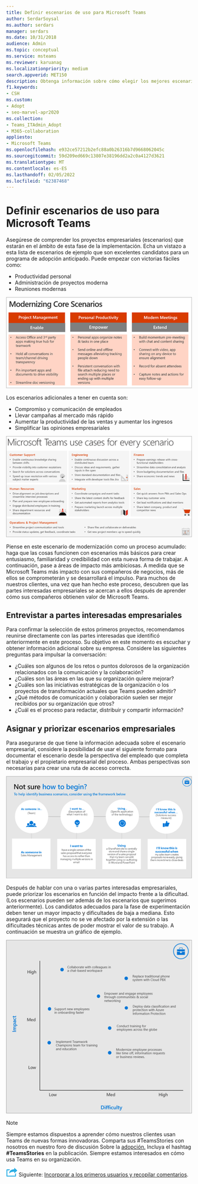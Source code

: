 ```yaml
---
title: Definir escenarios de uso para Microsoft Teams
author: SerdarSoysal
ms.author: serdars
manager: serdars
ms.date: 10/31/2018
audience: Admin
ms.topic: conceptual
ms.service: msteams
ms.reviewer: karuanag
ms.localizationpriority: medium
search.appverid: MET150
description: Obtenga información sobre cómo elegir los mejores escenarios de uso aplicables para la fase de experimento de su Teams adopción.
f1.keywords:
- CSH
ms.custom:
- Adopt
- seo-marvel-apr2020
ms.collection:
- Teams_ITAdmin_Adopt
- M365-collaboration
appliesto:
- Microsoft Teams
ms.openlocfilehash: e932ce57212b2efc88a0b26316b7d9668062045c
ms.sourcegitcommit: 59d209ed669c13807e38196dd2a2c0a4127d3621
ms.translationtype: MT
ms.contentlocale: es-ES
ms.lasthandoff: 02/05/2022
ms.locfileid: "62387468"
---
```

# <a name="define-usage-scenarios-for-microsoft-teams"></a>Definir escenarios de uso para Microsoft Teams

Asegúrese de comprender los proyectos empresariales (escenarios) que estarán en el ámbito de esta fase de la implementación. Echa un vistazo a esta lista de escenarios de ejemplo que son excelentes candidatos para un programa de adopción anticipado. Puede empezar con victorias fáciles como:

- Productividad personal
- Administración de proyectos moderna
- Reuniones modernas

![Ilustración de los tres escenarios principales.](media/teams-adoption-modernizing-core-scenarios.png)

Los escenarios adicionales a tener en cuenta son:

- Compromiso y comunicación de empleados
- Llevar campañas al mercado más rápido
- Aumentar la productividad de las ventas y aumentar los ingresos
- Simplificar las opiniones empresariales

![Ilustración de Teams casos de uso para cada escenario.](media/teams-adoption-use-cases.png)

Piense en este escenario de modernización como un proceso acumulado: haga que las cosas funcionen con escenarios más básicos para crear entusiasmo, familiaridad y credibilidad con esta nueva forma de trabajar. A continuación, pase a áreas de impacto más ambiciosas. A medida que se Microsoft Teams más impacto con sus compañeros de negocios, más de ellos se comprometerán y se desarrollará el impulso. Para muchos de nuestros clientes, una vez que han hecho este proceso, descubren que las partes interesadas empresariales se acercan a ellos después de aprender cómo sus compañeros obtienen valor de Microsoft Teams.

## <a name="interview-business-stakeholders"></a>Entrevistar a partes interesadas empresariales

Para confirmar la selección de estos primeros proyectos, recomendamos reunirse directamente con las partes interesadas que identificó anteriormente en este proceso. Su objetivo en este momento es escuchar y obtener información adicional sobre su empresa. Considere las siguientes preguntas para impulsar la conversación:

- ¿Cuáles son algunos de los retos o puntos dolorosos de la organización relacionados con la comunicación y la colaboración?
- ¿Cuáles son las áreas en las que su organización quiere mejorar?
- ¿Cuáles son las iniciativas estratégicas de la organización o los proyectos de transformación actuales que Teams pueden admitir?
- ¿Qué métodos de comunicación y colaboración suelen ser mejor recibidos por su organización que otros?
- ¿Cuál es el proceso para redactar, distribuir y compartir información?

## <a name="map-and-prioritize-business-scenarios"></a>Asignar y priorizar escenarios empresariales

Para asegurarse de que tiene la información adecuada sobre el escenario empresarial, considere la posibilidad de usar el siguiente formato para documentar el escenario desde la perspectiva del empleado que completa el trabajo y el propietario empresarial del proceso. Ambas perspectivas son necesarias para crear una ruta de acceso correcta.

![Ilustración del marco para identificar escenarios.](media/teams-adoption-identify-scenarios.png)

Después de hablar con una o varias partes interesadas empresariales, puede priorizar los escenarios en función del impacto frente a la dificultad. (Los escenarios pueden ser además de los escenarios que sugerimos anteriormente). Los candidatos adecuados para la fase de experimentación deben tener un mayor impacto y dificultades de baja a mediana. Esto asegurará que el proyecto no se ve afectado por la extensión o las dificultades técnicas antes de poder mostrar el valor de su trabajo. A continuación se muestra un gráfico de ejemplo.

![Ilustración que muestra impacto de escenario frente a dificultad.](media/teams-adoption-impact-difficulty.png)

> [!Note]
> Siempre estamos dispuestos a aprender cómo nuestros clientes usan Teams de nuevas formas innovadoras. Comparta sus #TeamsStories con nosotros en nuestro foro de discusión Sobre la [adopción.](https://techcommunity.microsoft.com/t5/driving-adoption/ct-p/DrivingAdoption) Incluya el hashtag **#TeamsStories** en la publicación. Siempre estamos interesados en cómo usa Teams en su organización.

![Un icono que representa el paso siguiente.](media/teams-adoption-next-icon.png) Siguiente: [Incorporar a los primeros usuarios y recopilar comentarios](teams-adoption-onboard-early-adopters.md).
